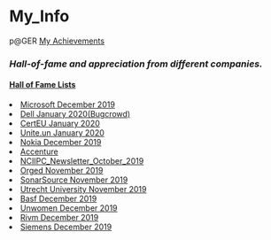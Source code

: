 # My_Info
p@GER
<a href="https://pager5cx415cx415cx69.github.io/My_Info/achievement/">My Achievements</a>
<p><h3><b><i>Hall-of-fame and appreciation from different companies.</i></b></h3></p>
<p><h4><u>Hall of Fame Lists</u></h4></p>
<p>
	<li> <a href="https://portal.msrc.microsoft.com/en-us/security-guidance/researcher-acknowledgments-online-services?rtc=1">Microsoft December 2019</a></li>
	<li> <a href="">Dell January 2020(Bugcrowd)</a></li>
	<li> <a href="https://cert.europa.eu/cert/newsletter/en/latest_HallOfFame_.html">CertEU January 2020</a></li>
	<li> <a href="https://unite.un.org/content/hall-fame">Unite.un January 2020</a></li>
	<li> <a href="https://www.nokia.com/responsible-disclosure/">Nokia December 2019</a></li>
	<li> <a href="https://www.linkedin.com/posts/avishek-nayal-093476189_bugbounty-pentesting-ethicalhacking-activity-6620910805972025344-C0pO">Accenture</a></li>
	<li> <a href="https://www.nciipc.gov.in/documents/NCIIPC_Newsletter_Oct19.pdf">NCIIPC_Newsletter_October_2019</a></li>
	<li> <a href="https://orged.de/bug-bountry/hall-of-fame">Orged November 2019</a></li>
	<li> <a href="https://community.sonarsource.com/t/responsible-vulnerability-disclosure/9317">SonarSource November 2019</a></li>
	<li> <a href="https://www.uu.nl/en/node/1599/hall-of-fame-responsible-disclosure">Utrecht University November 2019</a></li>
	<li> <a href="https://www.basf.com/global/en/legal/responsible-disclosure-statement.html">Basf December 2019</a></li>
	<li> <a href="https://www.unwomen.org/en/about-the-website/information-security/reporting-a-cyber-security-issue#Hall-of-fame">Unwomen December 2019</a></li>
	<li> <a href="https://www.linkedin.com/posts/avishek-nayal-093476189_appreciation-rivm-activity-6610186440536092672-2q1h/">Rivm December 2019</a></li>
	<li> <a href="https://new.siemens.com/global/en/products/services/cert/hall-of-thanks.html">Siemens December 2019</a></li>
</p>				

